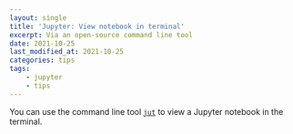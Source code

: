 ```yaml
---
layout: single
title: 'Jupyter: View notebook in terminal'
excerpt: Via an open-source command line tool
date: 2021-10-25
last_modified_at: 2021-10-25
categories: tips
tags:
    - jupyter
    - tips
---
```


You can use the command line tool
[`jut`](https://github.com/kracekumar/jut) to view a Jupyter notebook
in the terminal.
